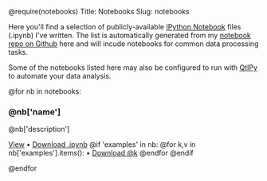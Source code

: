 @require(notebooks)
Title: Notebooks
Slug: notebooks

Here you'll find a selection of publicly-available [IPython Notebook](http://ipython.org/notebook.html) files (.ipynb) I've written. 
The list is automatically generated from my [notebook repo on Github](http://github.com/mfitzp/ipython-notebooks) here and 
will incude notebooks for common data processing tasks.

Some of the notebooks listed here may also be configured to run with [QtIPy](http://martinfitzpatrick.name/article/qtipy-the-data-automator/)
to automate your data analysis.

@for nb in notebooks:

### @nb['name']
@nb['description']

<a href="@['notebook_view_path']">View</a> &bull;
<a href="@nb['notebook_path'][0]" download="@nb['notebook_path'][1]">Download .ipynb</a>
@if 'examples' in nb:
@for k,v in nb['examples'].items():
&bull; <a href="@v[0]" download="@v[1]">Download @k</a>
@endfor
@endif

@endfor

